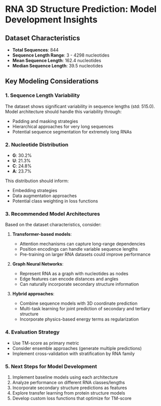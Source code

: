 # RNA 3D Structure Prediction: Model Development Insights

## Dataset Characteristics
- **Total Sequences**: 844
- **Sequence Length Range**: 3 - 4298 nucleotides
- **Mean Sequence Length**: 162.4 nucleotides
- **Median Sequence Length**: 39.5 nucleotides

## Key Modeling Considerations

### 1. Sequence Length Variability
The dataset shows significant variability in sequence lengths (std: 515.0).
Model architecture should handle this variability through:
- Padding and masking strategies
- Hierarchical approaches for very long sequences
- Potential sequence segmentation for extremely long RNAs

### 2. Nucleotide Distribution
- **G**: 30.2%
- **U**: 21.3%
- **C**: 24.8%
- **A**: 23.7%

This distribution should inform:
- Embedding strategies
- Data augmentation approaches
- Potential class weighting in loss functions

### 3. Recommended Model Architectures
Based on the dataset characteristics, consider:

1. **Transformer-based models**:
   - Attention mechanisms can capture long-range dependencies
   - Position encodings can handle variable sequence lengths
   - Pre-training on larger RNA datasets could improve performance

2. **Graph Neural Networks**:
   - Represent RNA as a graph with nucleotides as nodes
   - Edge features can encode distances and angles
   - Can naturally incorporate secondary structure information

3. **Hybrid approaches**:
   - Combine sequence models with 3D coordinate prediction
   - Multi-task learning for joint prediction of secondary and tertiary structure
   - Incorporate physics-based energy terms as regularization

### 4. Evaluation Strategy
- Use TM-score as primary metric
- Consider ensemble approaches (generate multiple predictions)
- Implement cross-validation with stratification by RNA family

### 5. Next Steps for Model Development
1. Implement baseline models using each architecture
2. Analyze performance on different RNA classes/lengths
3. Incorporate secondary structure predictions as features
4. Explore transfer learning from protein structure models
5. Develop custom loss functions that optimize for TM-score
